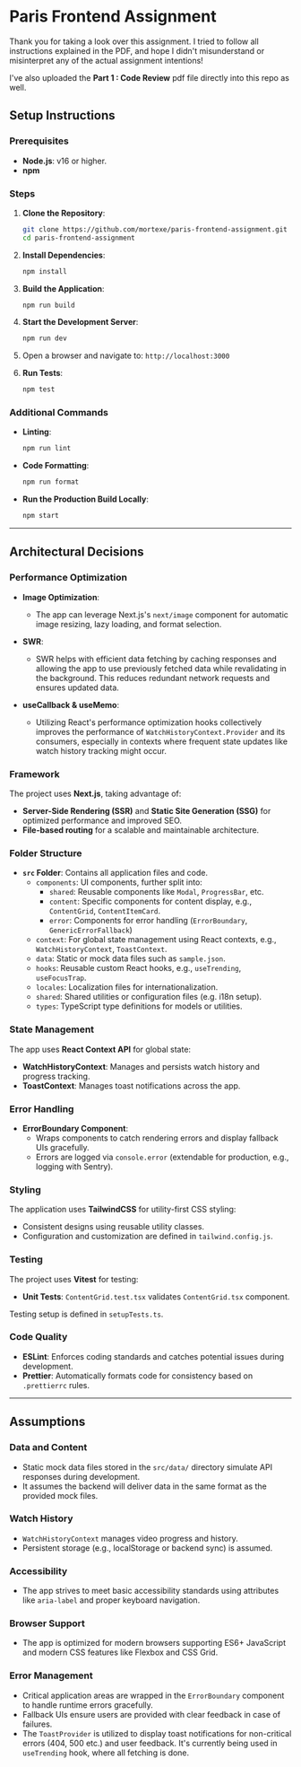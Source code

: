 # Paris Frontend Assignment

Thank you for taking a look over this assignment. I tried to follow all instructions explained in the PDF,
and hope I didn't misunderstand or misinterpret any of the actual assignment intentions!

I've also uploaded the **Part 1 : Code Review** pdf file directly into this repo as well.

## Setup Instructions

### Prerequisites

- **Node.js**: v16 or higher.
- **npm**

### Steps

1. **Clone the Repository**:

    ```bash
    git clone https://github.com/mortexe/paris-frontend-assignment.git
    cd paris-frontend-assignment
    ```

2. **Install Dependencies**:

    ```bash
    npm install
    ```

3. **Build the Application**:

    ```bash
    npm run build
    ```

4. **Start the Development Server**:

    ```bash
    npm run dev
    ```

5. Open a browser and navigate to: `http://localhost:3000`

6. **Run Tests**:
    ```bash
    npm test
    ```

### Additional Commands

- **Linting**:

    ```bash
    npm run lint
    ```

- **Code Formatting**:

    ```bash
    npm run format
    ```

- **Run the Production Build Locally**:
    ```bash
    npm start
    ```

---

## Architectural Decisions

### Performance Optimization

- **Image Optimization**:
    - The app can leverage Next.js's `next/image` component for automatic image resizing, lazy loading, and format selection.

- **SWR**:
    - SWR helps with efficient data fetching by caching responses and allowing the app to use previously fetched data while revalidating in the background. This reduces redundant network requests and ensures updated data.

- **useCallback & useMemo**:
    - Utilizing React's performance optimization hooks collectively improves the performance of `WatchHistoryContext.Provider` and its consumers, especially in contexts where frequent state updates like watch history tracking might occur.

### Framework

The project uses **Next.js**, taking advantage of:

- **Server-Side Rendering (SSR)** and **Static Site Generation (SSG)** for optimized performance and improved SEO.
- **File-based routing** for a scalable and maintainable architecture.

### Folder Structure

- **`src` Folder**: Contains all application files and code.
    - `components`: UI components, further split into:
        - `shared`: Reusable components like `Modal`, `ProgressBar`, etc.
        - `content`: Specific components for content display, e.g., `ContentGrid`, `ContentItemCard`.
        - `error`: Components for error handling (`ErrorBoundary`, `GenericErrorFallback`)
    - `context`: For global state management using React contexts, e.g., `WatchHistoryContext`, `ToastContext`.
    - `data`: Static or mock data files such as `sample.json`.
    - `hooks`: Reusable custom React hooks, e.g., `useTrending`, `useFocusTrap`.
    - `locales`: Localization files for internationalization.
    - `shared`: Shared utilities or configuration files (e.g. i18n setup).
    - `types`: TypeScript type definitions for models or utilities.

### State Management

The app uses **React Context API** for global state:

- **WatchHistoryContext**: Manages and persists watch history and progress tracking.
- **ToastContext**: Manages toast notifications across the app.

### Error Handling

- **ErrorBoundary Component**:
    - Wraps components to catch rendering errors and display fallback UIs gracefully.
    - Errors are logged via `console.error` (extendable for production, e.g., logging with Sentry).

### Styling

The application uses **TailwindCSS** for utility-first CSS styling:

- Consistent designs using reusable utility classes.
- Configuration and customization are defined in `tailwind.config.js`.

### Testing

The project uses **Vitest** for testing:

- **Unit Tests**: `ContentGrid.test.tsx` validates `ContentGrid.tsx` component.

Testing setup is defined in `setupTests.ts`.

### Code Quality

- **ESLint**: Enforces coding standards and catches potential issues during development.
- **Prettier**: Automatically formats code for consistency based on `.prettierrc` rules.

---

## Assumptions

### Data and Content

- Static mock data files stored in the `src/data/` directory simulate API responses during development.
- It assumes the backend will deliver data in the same format as the provided mock files.

### Watch History

- `WatchHistoryContext` manages video progress and history.
- Persistent storage (e.g., localStorage or backend sync) is assumed.

### Accessibility

- The app strives to meet basic accessibility standards using attributes like `aria-label` and proper keyboard navigation.

### Browser Support

- The app is optimized for modern browsers supporting ES6+ JavaScript and modern CSS features like Flexbox and CSS Grid.

### Error Management

- Critical application areas are wrapped in the `ErrorBoundary` component to handle runtime errors gracefully.
- Fallback UIs ensure users are provided with clear feedback in case of failures.
- The `ToastProvider` is utilized to display toast notifications for non-critical errors (404, 500 etc.) and user feedback. It's currently being used in `useTrending` hook, where all fetching is done.
